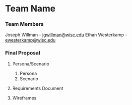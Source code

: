 # Team Name

### Team Members
Joseph Willman - jgwillman@wisc.edu
Ethan Westerkamp - ewesterkamp@wisc.edu

### Final Proposal
1. Persona/Scenario
    1. Persona
    2. Scenario
2. Requirements Document

3. Wireframes






